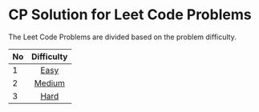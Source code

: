 # CP Solution for Leet Code Problems

The Leet Code Problems are divided based on the problem difficulty.

|**No**| **Difficulty**      |
| ---- |:-----------------:|
| 1 | [Easy](./Easy/README.md) |
| 2 | [Medium](./Medium/README.md) |
| 3 | [Hard](./Hard/README.md) |